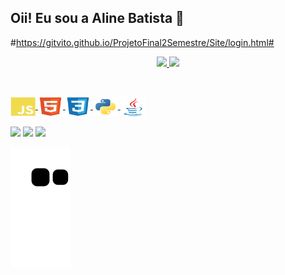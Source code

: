 ## Oii! Eu sou a Aline Batista 👋

#https://gitvito.github.io/ProjetoFinal2Semestre/Site/login.html#
<div align="center">
  <a href="https://github.com/Alinebaatista">
  <img height="180em" src="https://github-readme-stats.vercel.app/api?username=Alinebaatista&show_icons=true&theme=dracula&include_all_commits=true&count_private=true"/>
  <img height="180em" src="https://github-readme-stats.vercel.app/api/top-langs/?username=Alinebaatistao&layout=compact&langs_count=7&theme=dracula"/>
</div>
  
  ##
<div style="display: inline_block"><br>
  <img align="center" alt="line-Js" height="30" width="40" src="https://raw.githubusercontent.com/devicons/devicon/master/icons/javascript/javascript-plain.svg">
  <img align="center" alt="line-HTML" height="30" width="40" src="https://raw.githubusercontent.com/devicons/devicon/master/icons/html5/html5-original.svg">
  <img align="center" alt="line-CSS" height="30" width="40" src="https://raw.githubusercontent.com/devicons/devicon/master/icons/css3/css3-original.svg">
  <img align="center" alt="line-Python" height="30" width="40" src="https://raw.githubusercontent.com/devicons/devicon/master/icons/python/python-original.svg">
  
  <img align="center" alt="Rafa-Csharp" height="30" width="40" src="https://raw.githubusercontent.com/devicons/devicon/master/icons/java/java-original.svg">
</div>
  

<div> 
  <br>
<td><tr>
  <a href="https://instagram.com/aline_.batista" target="_blank"><img src="https://img.shields.io/badge/-Instagram-%23E4405F?style=for-the-badge&logo=instagram&logoColor=white" target="_blank"></a></td>

 <td> <a href = "mailto:alinebaatista12@gmail.com"><img src="https://img.shields.io/badge/-Gmail-%23333?style=for-the-badge&logo=gmail&logoColor=white" target="_blank"></a></td>
  <td><a href="https://www.linkedin.com/in/aline-batista-218812218/" target="_blank"><img src="https://img.shields.io/badge/-LinkedIn-%230077B5?style=for-the-badge&logo=linkedin&logoColor=white" target="_blank"></a></td>
  
  ![Snake animation](https://github.com/rafaballerini/rafaballerini/blob/output/github-contribution-grid-snake.svg)
 
</div>
